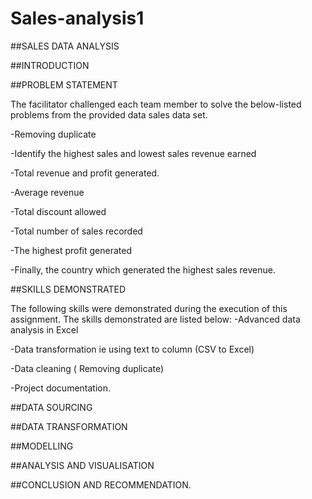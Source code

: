 # Sales-analysis1

##SALES DATA ANALYSIS

##INTRODUCTION

##PROBLEM STATEMENT

The facilitator challenged each team member to solve the below-listed problems from the provided data sales data set.

-Removing duplicate

-Identify the highest sales and lowest sales revenue earned 

-Total revenue and profit generated.

-Average revenue

-Total discount allowed

-Total number of sales recorded

-The highest profit generated 

-Finally, the country which generated the highest sales revenue.

##SKILLS DEMONSTRATED

The following skills were demonstrated during the execution of this assignment. The skills demonstrated are listed below:
-Advanced data analysis in Excel

-Data transformation ie using text to column (CSV to Excel)

-Data cleaning ( Removing duplicate)

-Project documentation.


##DATA SOURCING

##DATA TRANSFORMATION

##MODELLING

##ANALYSIS AND VISUALISATION

##CONCLUSION AND RECOMMENDATION.
